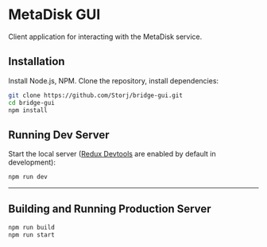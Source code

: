 MetaDisk GUI
============

Client application for interacting with the MetaDisk service.

## Installation
Install Node.js, NPM. Clone the repository, install dependencies:

```bash
git clone https://github.com/Storj/bridge-gui.git
cd bridge-gui
npm install
```
## Running Dev Server
Start the local server ([Redux Devtools](https://github.com/gaearon/redux-devtools) are enabled by default in development):

```bash
npm run dev
```
---

## Building and Running Production Server
```bash
npm run build
npm run start
```
